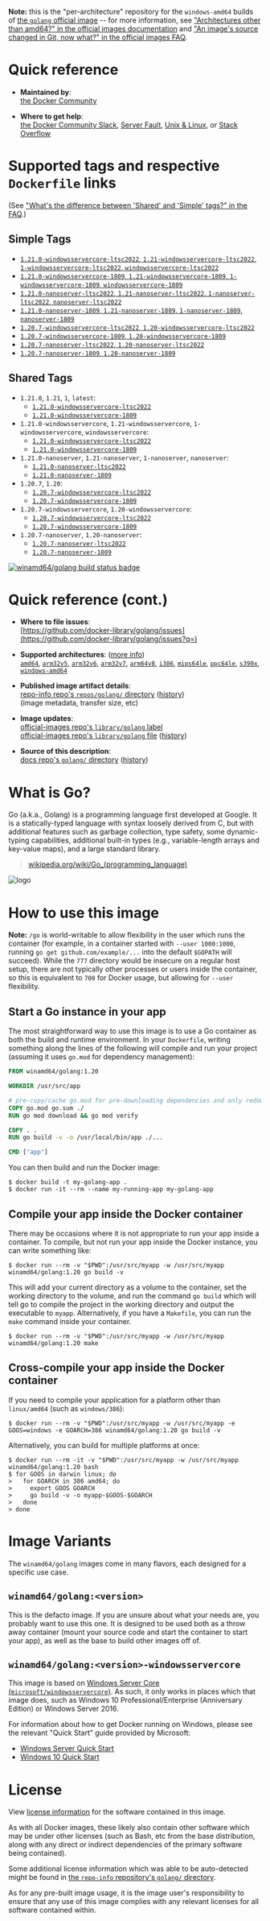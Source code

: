 <!--

********************************************************************************

WARNING:

    DO NOT EDIT "golang/README.md"

    IT IS AUTO-GENERATED

    (from the other files in "golang/" combined with a set of templates)

********************************************************************************

-->

**Note:** this is the "per-architecture" repository for the `windows-amd64` builds of [the `golang` official image](https://hub.docker.com/_/golang) -- for more information, see ["Architectures other than amd64?" in the official images documentation](https://github.com/docker-library/official-images#architectures-other-than-amd64) and ["An image's source changed in Git, now what?" in the official images FAQ](https://github.com/docker-library/faq#an-images-source-changed-in-git-now-what).

# Quick reference

-	**Maintained by**:  
	[the Docker Community](https://github.com/docker-library/golang)

-	**Where to get help**:  
	[the Docker Community Slack](https://dockr.ly/comm-slack), [Server Fault](https://serverfault.com/help/on-topic), [Unix & Linux](https://unix.stackexchange.com/help/on-topic), or [Stack Overflow](https://stackoverflow.com/help/on-topic)

# Supported tags and respective `Dockerfile` links

(See ["What's the difference between 'Shared' and 'Simple' tags?" in the FAQ](https://github.com/docker-library/faq#whats-the-difference-between-shared-and-simple-tags).)

## Simple Tags

-	[`1.21.0-windowsservercore-ltsc2022`, `1.21-windowsservercore-ltsc2022`, `1-windowsservercore-ltsc2022`, `windowsservercore-ltsc2022`](https://github.com/docker-library/golang/blob/b637fdd34c14d0629dfb632f57b1d177d5dc40f0/1.21/windows/windowsservercore-ltsc2022/Dockerfile)
-	[`1.21.0-windowsservercore-1809`, `1.21-windowsservercore-1809`, `1-windowsservercore-1809`, `windowsservercore-1809`](https://github.com/docker-library/golang/blob/b637fdd34c14d0629dfb632f57b1d177d5dc40f0/1.21/windows/windowsservercore-1809/Dockerfile)
-	[`1.21.0-nanoserver-ltsc2022`, `1.21-nanoserver-ltsc2022`, `1-nanoserver-ltsc2022`, `nanoserver-ltsc2022`](https://github.com/docker-library/golang/blob/b637fdd34c14d0629dfb632f57b1d177d5dc40f0/1.21/windows/nanoserver-ltsc2022/Dockerfile)
-	[`1.21.0-nanoserver-1809`, `1.21-nanoserver-1809`, `1-nanoserver-1809`, `nanoserver-1809`](https://github.com/docker-library/golang/blob/b637fdd34c14d0629dfb632f57b1d177d5dc40f0/1.21/windows/nanoserver-1809/Dockerfile)
-	[`1.20.7-windowsservercore-ltsc2022`, `1.20-windowsservercore-ltsc2022`](https://github.com/docker-library/golang/blob/50108f6b1d1fc943f3f1124b267c1256f935b89d/1.20/windows/windowsservercore-ltsc2022/Dockerfile)
-	[`1.20.7-windowsservercore-1809`, `1.20-windowsservercore-1809`](https://github.com/docker-library/golang/blob/50108f6b1d1fc943f3f1124b267c1256f935b89d/1.20/windows/windowsservercore-1809/Dockerfile)
-	[`1.20.7-nanoserver-ltsc2022`, `1.20-nanoserver-ltsc2022`](https://github.com/docker-library/golang/blob/50108f6b1d1fc943f3f1124b267c1256f935b89d/1.20/windows/nanoserver-ltsc2022/Dockerfile)
-	[`1.20.7-nanoserver-1809`, `1.20-nanoserver-1809`](https://github.com/docker-library/golang/blob/50108f6b1d1fc943f3f1124b267c1256f935b89d/1.20/windows/nanoserver-1809/Dockerfile)

## Shared Tags

-	`1.21.0`, `1.21`, `1`, `latest`:
	-	[`1.21.0-windowsservercore-ltsc2022`](https://github.com/docker-library/golang/blob/b637fdd34c14d0629dfb632f57b1d177d5dc40f0/1.21/windows/windowsservercore-ltsc2022/Dockerfile)
	-	[`1.21.0-windowsservercore-1809`](https://github.com/docker-library/golang/blob/b637fdd34c14d0629dfb632f57b1d177d5dc40f0/1.21/windows/windowsservercore-1809/Dockerfile)
-	`1.21.0-windowsservercore`, `1.21-windowsservercore`, `1-windowsservercore`, `windowsservercore`:
	-	[`1.21.0-windowsservercore-ltsc2022`](https://github.com/docker-library/golang/blob/b637fdd34c14d0629dfb632f57b1d177d5dc40f0/1.21/windows/windowsservercore-ltsc2022/Dockerfile)
	-	[`1.21.0-windowsservercore-1809`](https://github.com/docker-library/golang/blob/b637fdd34c14d0629dfb632f57b1d177d5dc40f0/1.21/windows/windowsservercore-1809/Dockerfile)
-	`1.21.0-nanoserver`, `1.21-nanoserver`, `1-nanoserver`, `nanoserver`:
	-	[`1.21.0-nanoserver-ltsc2022`](https://github.com/docker-library/golang/blob/b637fdd34c14d0629dfb632f57b1d177d5dc40f0/1.21/windows/nanoserver-ltsc2022/Dockerfile)
	-	[`1.21.0-nanoserver-1809`](https://github.com/docker-library/golang/blob/b637fdd34c14d0629dfb632f57b1d177d5dc40f0/1.21/windows/nanoserver-1809/Dockerfile)
-	`1.20.7`, `1.20`:
	-	[`1.20.7-windowsservercore-ltsc2022`](https://github.com/docker-library/golang/blob/50108f6b1d1fc943f3f1124b267c1256f935b89d/1.20/windows/windowsservercore-ltsc2022/Dockerfile)
	-	[`1.20.7-windowsservercore-1809`](https://github.com/docker-library/golang/blob/50108f6b1d1fc943f3f1124b267c1256f935b89d/1.20/windows/windowsservercore-1809/Dockerfile)
-	`1.20.7-windowsservercore`, `1.20-windowsservercore`:
	-	[`1.20.7-windowsservercore-ltsc2022`](https://github.com/docker-library/golang/blob/50108f6b1d1fc943f3f1124b267c1256f935b89d/1.20/windows/windowsservercore-ltsc2022/Dockerfile)
	-	[`1.20.7-windowsservercore-1809`](https://github.com/docker-library/golang/blob/50108f6b1d1fc943f3f1124b267c1256f935b89d/1.20/windows/windowsservercore-1809/Dockerfile)
-	`1.20.7-nanoserver`, `1.20-nanoserver`:
	-	[`1.20.7-nanoserver-ltsc2022`](https://github.com/docker-library/golang/blob/50108f6b1d1fc943f3f1124b267c1256f935b89d/1.20/windows/nanoserver-ltsc2022/Dockerfile)
	-	[`1.20.7-nanoserver-1809`](https://github.com/docker-library/golang/blob/50108f6b1d1fc943f3f1124b267c1256f935b89d/1.20/windows/nanoserver-1809/Dockerfile)

[![winamd64/golang build status badge](https://img.shields.io/jenkins/s/https/doi-janky.infosiftr.net/job/multiarch/job/windows-amd64/job/golang.svg?label=winamd64/golang%20%20build%20job)](https://doi-janky.infosiftr.net/job/multiarch/job/windows-amd64/job/golang/)

# Quick reference (cont.)

-	**Where to file issues**:  
	[https://github.com/docker-library/golang/issues](https://github.com/docker-library/golang/issues?q=)

-	**Supported architectures**: ([more info](https://github.com/docker-library/official-images#architectures-other-than-amd64))  
	[`amd64`](https://hub.docker.com/r/amd64/golang/), [`arm32v5`](https://hub.docker.com/r/arm32v5/golang/), [`arm32v6`](https://hub.docker.com/r/arm32v6/golang/), [`arm32v7`](https://hub.docker.com/r/arm32v7/golang/), [`arm64v8`](https://hub.docker.com/r/arm64v8/golang/), [`i386`](https://hub.docker.com/r/i386/golang/), [`mips64le`](https://hub.docker.com/r/mips64le/golang/), [`ppc64le`](https://hub.docker.com/r/ppc64le/golang/), [`s390x`](https://hub.docker.com/r/s390x/golang/), [`windows-amd64`](https://hub.docker.com/r/winamd64/golang/)

-	**Published image artifact details**:  
	[repo-info repo's `repos/golang/` directory](https://github.com/docker-library/repo-info/blob/master/repos/golang) ([history](https://github.com/docker-library/repo-info/commits/master/repos/golang))  
	(image metadata, transfer size, etc)

-	**Image updates**:  
	[official-images repo's `library/golang` label](https://github.com/docker-library/official-images/issues?q=label%3Alibrary%2Fgolang)  
	[official-images repo's `library/golang` file](https://github.com/docker-library/official-images/blob/master/library/golang) ([history](https://github.com/docker-library/official-images/commits/master/library/golang))

-	**Source of this description**:  
	[docs repo's `golang/` directory](https://github.com/docker-library/docs/tree/master/golang) ([history](https://github.com/docker-library/docs/commits/master/golang))

# What is Go?

Go (a.k.a., Golang) is a programming language first developed at Google. It is a statically-typed language with syntax loosely derived from C, but with additional features such as garbage collection, type safety, some dynamic-typing capabilities, additional built-in types (e.g., variable-length arrays and key-value maps), and a large standard library.

> [wikipedia.org/wiki/Go_(programming_language)](http://en.wikipedia.org/wiki/Go_%28programming_language%29)

![logo](https://raw.githubusercontent.com/docker-library/docs/01c12653951b2fe592c1f93a13b4e289ada0e3a1/golang/logo.png)

# How to use this image

**Note:** `/go` is world-writable to allow flexibility in the user which runs the container (for example, in a container started with `--user 1000:1000`, running `go get github.com/example/...` into the default `$GOPATH` will succeed). While the `777` directory would be insecure on a regular host setup, there are not typically other processes or users inside the container, so this is equivalent to `700` for Docker usage, but allowing for `--user` flexibility.

## Start a Go instance in your app

The most straightforward way to use this image is to use a Go container as both the build and runtime environment. In your `Dockerfile`, writing something along the lines of the following will compile and run your project (assuming it uses `go.mod` for dependency management):

```dockerfile
FROM winamd64/golang:1.20

WORKDIR /usr/src/app

# pre-copy/cache go.mod for pre-downloading dependencies and only redownloading them in subsequent builds if they change
COPY go.mod go.sum ./
RUN go mod download && go mod verify

COPY . .
RUN go build -v -o /usr/local/bin/app ./...

CMD ["app"]
```

You can then build and run the Docker image:

```console
$ docker build -t my-golang-app .
$ docker run -it --rm --name my-running-app my-golang-app
```

## Compile your app inside the Docker container

There may be occasions where it is not appropriate to run your app inside a container. To compile, but not run your app inside the Docker instance, you can write something like:

```console
$ docker run --rm -v "$PWD":/usr/src/myapp -w /usr/src/myapp winamd64/golang:1.20 go build -v
```

This will add your current directory as a volume to the container, set the working directory to the volume, and run the command `go build` which will tell go to compile the project in the working directory and output the executable to `myapp`. Alternatively, if you have a `Makefile`, you can run the `make` command inside your container.

```console
$ docker run --rm -v "$PWD":/usr/src/myapp -w /usr/src/myapp winamd64/golang:1.20 make
```

## Cross-compile your app inside the Docker container

If you need to compile your application for a platform other than `linux/amd64` (such as `windows/386`):

```console
$ docker run --rm -v "$PWD":/usr/src/myapp -w /usr/src/myapp -e GOOS=windows -e GOARCH=386 winamd64/golang:1.20 go build -v
```

Alternatively, you can build for multiple platforms at once:

```console
$ docker run --rm -it -v "$PWD":/usr/src/myapp -w /usr/src/myapp winamd64/golang:1.20 bash
$ for GOOS in darwin linux; do
>   for GOARCH in 386 amd64; do
>     export GOOS GOARCH
>     go build -v -o myapp-$GOOS-$GOARCH
>   done
> done
```

# Image Variants

The `winamd64/golang` images come in many flavors, each designed for a specific use case.

## `winamd64/golang:<version>`

This is the defacto image. If you are unsure about what your needs are, you probably want to use this one. It is designed to be used both as a throw away container (mount your source code and start the container to start your app), as well as the base to build other images off of.

## `winamd64/golang:<version>-windowsservercore`

This image is based on [Windows Server Core (`microsoft/windowsservercore`)](https://hub.docker.com/r/microsoft/windowsservercore/). As such, it only works in places which that image does, such as Windows 10 Professional/Enterprise (Anniversary Edition) or Windows Server 2016.

For information about how to get Docker running on Windows, please see the relevant "Quick Start" guide provided by Microsoft:

-	[Windows Server Quick Start](https://msdn.microsoft.com/en-us/virtualization/windowscontainers/quick_start/quick_start_windows_server)
-	[Windows 10 Quick Start](https://msdn.microsoft.com/en-us/virtualization/windowscontainers/quick_start/quick_start_windows_10)

# License

View [license information](http://golang.org/LICENSE) for the software contained in this image.

As with all Docker images, these likely also contain other software which may be under other licenses (such as Bash, etc from the base distribution, along with any direct or indirect dependencies of the primary software being contained).

Some additional license information which was able to be auto-detected might be found in [the `repo-info` repository's `golang/` directory](https://github.com/docker-library/repo-info/tree/master/repos/golang).

As for any pre-built image usage, it is the image user's responsibility to ensure that any use of this image complies with any relevant licenses for all software contained within.

